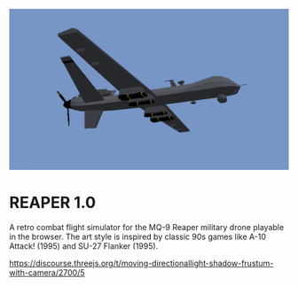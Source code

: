 <p align="center"> 
    <img src="assets/images/wallpaper.png">
</p>

# REAPER 1.0

A retro combat flight simulator for the MQ-9 Reaper military drone playable in the browser. The art style is inspired by classic 90s games like A-10 Attack! (1995) and SU-27 Flanker (1995).

https://discourse.threejs.org/t/moving-directionallight-shadow-frustum-with-camera/2700/5


